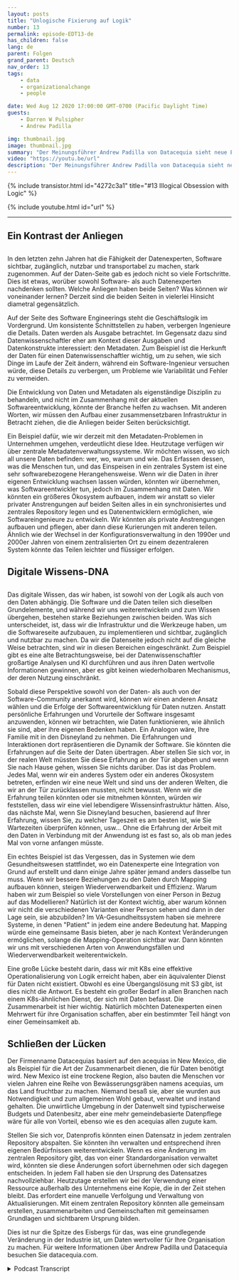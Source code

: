 ```yaml
---
layout: posts
title: "Unlogische Fixierung auf Logik"
number: 13
permalink: episode-EDT13-de
has_children: false
lang: de
parent: Folgen
grand_parent: Deutsch
nav_order: 13
tags:
    - data
    - organizationalchange
    - people

date: Wed Aug 12 2020 17:00:00 GMT-0700 (Pacific Daylight Time)
guests:
    - Darren W Pulsipher
    - Andrew Padilla

img: thumbnail.jpg
image: thumbnail.jpg
summary: "Der Meinungsführer Andrew Padilla von Datacequia sieht neue Entwicklungen im Bereich des Datenmanagements und der Zusammenarbeit vor, die es Daten ermöglichen würden, sich wie Software in Bezug auf Sichtbarkeit, Zugänglichkeit, Benutzerfreundlichkeit und Portabilität weiterzuentwickeln. Er skizziert, wie eine zusammensetzbare Infrastruktur die Anliegen sowohl von Softwareingenieuren als auch von Datenwissenschaftlern angehen würde."
video: "https://youtu.be/url"
description: "Der Meinungsführer Andrew Padilla von Datacequia sieht neue Entwicklungen im Bereich des Datenmanagements und der Zusammenarbeit vor, die es Daten ermöglichen würden, sich wie Software in Bezug auf Sichtbarkeit, Zugänglichkeit, Benutzerfreundlichkeit und Portabilität weiterzuentwickeln. Er skizziert, wie eine zusammensetzbare Infrastruktur die Anliegen sowohl von Softwareingenieuren als auch von Datenwissenschaftlern angehen würde."
---
```


<div>
{% include transistor.html id="4272c3a1" title="#13 Illogical Obsession with Logic" %}

{% include youtube.html id="url" %}
</div>

---

## Ein Kontrast der Anliegen <h2>

In den letzten zehn Jahren hat die Fähigkeit der Datenexperten, Software sichtbar, zugänglich, nutzbar und transportabel zu machen, stark zugenommen. Auf der Daten-Seite gab es jedoch nicht so viele Fortschritte. Dies ist etwas, worüber sowohl Software- als auch Datenexperten nachdenken sollten. Welche Anliegen haben beide Seiten? Was können wir voneinander lernen? Derzeit sind die beiden Seiten in vielerlei Hinsicht diametral gegensätzlich.

Auf der Seite des Software Engineerings steht die Geschäftslogik im Vordergrund. Um konsistente Schnittstellen zu haben, verbergen Ingenieure die Details. Daten werden als Ausgabe betrachtet. Im Gegensatz dazu sind Datenwissenschaftler eher am Kontext dieser Ausgaben und Datenkonstrukte interessiert: den Metadaten. Zum Beispiel ist die Herkunft der Daten für einen Datenwissenschaftler wichtig, um zu sehen, wie sich Dinge im Laufe der Zeit ändern, während ein Software-Ingenieur versuchen würde, diese Details zu verbergen, um Probleme wie Variabilität und Fehler zu vermeiden.

Die Entwicklung von Daten und Metadaten als eigenständige Disziplin zu behandeln, und nicht im Zusammenhang mit der aktuellen Softwareentwicklung, könnte der Branche helfen zu wachsen. Mit anderen Worten, wir müssen den Aufbau einer zusammensetzbaren Infrastruktur in Betracht ziehen, die die Anliegen beider Seiten berücksichtigt.

Ein Beispiel dafür, wie wir derzeit mit den Metadaten-Problemen in Unternehmen umgehen, verdeutlicht diese Idee. Heutzutage verfügen wir über zentrale Metadatenverwaltungssysteme. Wir möchten wissen, wo sich all unsere Daten befinden: wer, wo, warum und wie. Das Erfassen dessen, was die Menschen tun, und das Einspeisen in ein zentrales System ist eine sehr softwarebezogene Herangehensweise. Wenn wir die Daten in ihrer eigenen Entwicklung wachsen lassen würden, könnten wir übernehmen, was Softwareentwickler tun, jedoch im Zusammenhang mit Daten. Wir könnten ein größeres Ökosystem aufbauen, indem wir anstatt so vieler privater Anstrengungen auf beiden Seiten alles in ein synchronisiertes und zentrales Repository legen und es Datenentwicklern ermöglichen, wie Softwareingenieure zu entwickeln. Wir könnten als private Anstrengungen aufbauen und pflegen, aber dann diese Kurierungen mit anderen teilen. Ähnlich wie der Wechsel in der Konfigurationsverwaltung in den 1990er und 2000er Jahren von einem zentralisierten Ort zu einem dezentraleren System könnte das Teilen leichter und flüssiger erfolgen.

## Digitale Wissens-DNA <h2>

Das digitale Wissen, das wir haben, ist sowohl von der Logik als auch von den Daten abhängig. Die Software und die Daten teilen sich dieselben Grundelemente, und während wir uns weiterentwickeln und zum Wissen übergehen, bestehen starke Beziehungen zwischen beiden. Was sich unterscheidet, ist, dass wir die Infrastruktur und die Werkzeuge haben, um die Softwareseite aufzubauen, zu implementieren und sichtbar, zugänglich und nutzbar zu machen. Da wir die Datenseite jedoch nicht auf die gleiche Weise betrachten, sind wir in diesen Bereichen eingeschränkt. Zum Beispiel gibt es eine alte Betrachtungsweise, bei der Datenwissenschaftler großartige Analysen und KI durchführen und aus ihren Daten wertvolle Informationen gewinnen, aber es gibt keinen wiederholbaren Mechanismus, der deren Nutzung einschränkt.

Sobald diese Perspektive sowohl von der Daten- als auch von der Software-Community anerkannt wird, können wir einen anderen Ansatz wählen und die Erfolge der Softwareentwicklung für Daten nutzen. Anstatt persönliche Erfahrungen und Vorurteile der Software insgesamt anzuwenden, können wir betrachten, wie Daten funktionieren, wie ähnlich sie sind, aber ihre eigenen Bedenken haben. Ein Analogon wäre, Ihre Familie mit in den Disneyland zu nehmen. Die Erfahrungen und Interaktionen dort repräsentieren die Dynamik der Software. Sie könnten die Erfahrungen auf die Seite der Daten übertragen. Aber stellen Sie sich vor, in der realen Welt müssten Sie diese Erfahrung an der Tür abgeben und wenn Sie nach Hause gehen, wissen Sie nichts darüber. Das ist das Problem. Jedes Mal, wenn wir ein anderes System oder ein anderes Ökosystem betreten, erfinden wir eine neue Welt und sind uns der anderen Welten, die wir an der Tür zurücklassen mussten, nicht bewusst. Wenn wir die Erfahrung teilen könnten oder sie mitnehmen könnten, würden wir feststellen, dass wir eine viel lebendigere Wissensinfrastruktur hätten. Also, das nächste Mal, wenn Sie Disneyland besuchen, basierend auf Ihrer Erfahrung, wissen Sie, zu welcher Tageszeit es am besten ist, wie Sie Wartezeiten überprüfen können, usw... Ohne die Erfahrung der Arbeit mit den Daten in Verbindung mit der Anwendung ist es fast so, als ob man jedes Mal von vorne anfangen müsste.

Ein echtes Beispiel ist das Vergessen, das in Systemen wie dem Gesundheitswesen stattfindet, wo ein Datenexperte eine Integration von Grund auf erstellt und dann einige Jahre später jemand anders dasselbe tun muss. Wenn wir bessere Beziehungen zu den Daten durch Mapping aufbauen können, steigen Wiederverwendbarkeit und Effizienz. Warum haben wir zum Beispiel so viele Vorstellungen von einer Person in Bezug auf das Modellieren? Natürlich ist der Kontext wichtig, aber warum können wir nicht die verschiedenen Varianten einer Person sehen und dann in der Lage sein, sie abzubilden? Im VA-Gesundheitssystem haben sie mehrere Systeme, in denen "Patient" in jedem eine andere Bedeutung hat. Mapping würde eine gemeinsame Basis bieten, aber je nach Kontext Veränderungen ermöglichen, solange die Mapping-Operation sichtbar war. Dann könnten wir uns mit verschiedenen Arten von Anwendungsfällen und Wiederverwendbarkeit weiterentwickeln.

Eine große Lücke besteht darin, dass wir mit K8s eine effektive Operationalisierung von Logik erreicht haben, aber ein äquivalenter Dienst für Daten nicht existiert. Obwohl es eine Übergangslösung mit S3 gibt, ist dies nicht die Antwort. Es besteht ein großer Bedarf in allen Branchen nach einem K8s-ähnlichen Dienst, der sich mit Daten befasst. Die Zusammenarbeit ist hier wichtig. Natürlich möchten Datenexperten einen Mehrwert für ihre Organisation schaffen, aber ein bestimmter Teil hängt von einer Gemeinsamkeit ab.

## Schließen der Lücken

Der Firmenname Datacequias basiert auf den acequias in New Mexico, die als Beispiel für die Art der Zusammenarbeit dienen, die für Daten benötigt wird. New Mexico ist eine trockene Region, also bauten die Menschen vor vielen Jahren eine Reihe von Bewässerungsgräben namens acequias, um das Land fruchtbar zu machen. Niemand besaß sie, aber sie wurden aus Notwendigkeit und zum allgemeinen Wohl gebaut, verwaltet und instand gehalten. Die unwirtliche Umgebung in der Datenwelt sind typischerweise Budgets und Datenbesitz, aber eine mehr gemeindebasierte Datenpflege wäre für alle von Vorteil, ebenso wie es den acequias allen zugute kam.

Stellen Sie sich vor, Datenprofis könnten einen Datensatz in jedem zentralen Repository abspalten. Sie könnten ihn verwalten und entsprechend ihren eigenen Bedürfnissen weiterentwickeln. Wenn es eine Änderung im zentralen Repository gibt, das von einer Standardorganisation verwaltet wird, könnten sie diese Änderungen sofort übernehmen oder sich dagegen entscheiden. In jedem Fall haben sie den Ursprung des Datensatzes nachvollziehbar. Heutzutage erstellen wir bei der Verwendung einer Ressource außerhalb des Unternehmens eine Kopie, die in der Zeit stehen bleibt. Das erfordert eine manuelle Verfolgung und Verwaltung von Aktualisierungen. Mit einem zentralen Repository könnten alle gemeinsam erstellen, zusammenarbeiten und Gemeinschaften mit gemeinsamen Grundlagen und sichtbarem Ursprung bilden.

Dies ist nur die Spitze des Eisbergs für das, was eine grundlegende Veränderung in der Industrie ist, um Daten wertvoller für Ihre Organisation zu machen. Für weitere Informationen über Andrew Padilla und Datacequia besuchen Sie datacequia.com.



<details>
<summary> Podcast Transcript </summary>

<p></p>

</details>
